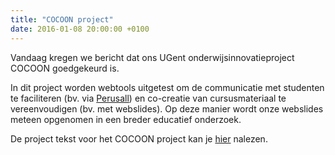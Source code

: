 ```yaml
---
title: "COCOON project"
date: 2016-01-08 20:00:00 +0100
---
```

Vandaag kregen we bericht dat ons UGent onderwijsinnovatieproject COCOON goedgekeurd is.

In dit project worden webtools uitgetest om de communicatie met studenten te faciliteren (bv. via [Perusall](https://perusall.com/)) en co-creatie van cursusmateriaal te vereenvoudigen (bv. met webslides). Op deze manier wordt onze webslides meteen opgenomen in een breder educatief onderzoek.

De project tekst voor het COCOON project kan je [hier](https://github.com/OpenWebslides/Notes/blob/master/ProjectTexts/COCOON-onderwijsinnovatieproject.pdf) nalezen.